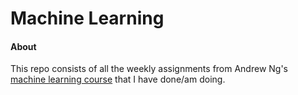 # Machine Learning

#### About
This repo consists of all the weekly assignments from Andrew Ng's <a href="https://www.coursera.org/learn/machine-learning/" target="_blank">machine learning course</a> that I have done/am doing.